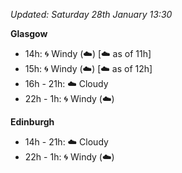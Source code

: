 *Updated: Saturday 28th January 13:30*

**Glasgow**

* 14h: :cyclone: Windy (:cloud:) [:cloud: as of 11h]
* 15h: :cyclone: Windy (:cloud:) [:cloud: as of 12h]
* 16h - 21h: :cloud: Cloudy
* 22h - 1h: :cyclone: Windy (:cloud:)

**Edinburgh**

* 14h - 21h: :cloud: Cloudy
* 22h - 1h: :cyclone: Windy (:cloud:)

